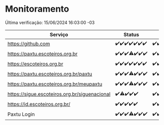 # Monitoramento

Última verificação: 15/06/2024 16:03:00 -03

|Serviço|Status|Últimas 24h|
|---|---|---|
|https://github.com|<span title="2024-06-08: OK=24">✔️</span><span title="2024-06-09: OK=24">✔️</span><span title="2024-06-10: OK=25">✔️</span><span title="2024-06-11: OK=24">✔️</span><span title="2024-06-12: OK=24">✔️</span><span title="2024-06-13: OK=24">✔️</span><span title="2024-06-14: OK=19">✔️</span>|<span title="14/06/2024 16:05:00 -03 : 200">✔️</span><span title="14/06/2024 17:07:00 -03 : 200">✔️</span><span title="14/06/2024 18:07:00 -03 : 200">✔️</span><span title="14/06/2024 19:07:00 -03 : 200">✔️</span><span title="14/06/2024 20:07:00 -03 : 200">✔️</span><span title="14/06/2024 21:32:00 -03 : 200">✔️</span><span title="14/06/2024 22:52:00 -03 : 200">✔️</span><span title="14/06/2024 23:24:00 -03 : 200">✔️</span><span title="15/06/2024 00:07:00 -03 : 200">✔️</span><span title="15/06/2024 01:08:00 -03 : 200">✔️</span><span title="15/06/2024 02:07:00 -03 : 200">✔️</span><span title="15/06/2024 03:08:00 -03 : 200">✔️</span><span title="15/06/2024 04:06:00 -03 : 200">✔️</span><span title="15/06/2024 05:08:00 -03 : 200">✔️</span><span title="15/06/2024 06:06:00 -03 : 200">✔️</span><span title="15/06/2024 07:06:00 -03 : 200">✔️</span><span title="15/06/2024 08:03:00 -03 : 200">✔️</span><span title="15/06/2024 09:11:00 -03 : 200">✔️</span><span title="15/06/2024 10:07:00 -03 : 200">✔️</span><span title="15/06/2024 11:06:00 -03 : 200">✔️</span><span title="15/06/2024 12:07:00 -03 : 200">✔️</span><span title="15/06/2024 13:08:00 -03 : 200">✔️</span><span title="15/06/2024 14:06:00 -03 : 200">✔️</span><span title="15/06/2024 15:09:00 -03 : 200">✔️</span><span title="15/06/2024 16:03:00 -03 : 200">✔️</span>|
|https://paxtu.escoteiros.org.br|<span title="2024-06-08: OK=24">✔️</span><span title="2024-06-09: OK=24">✔️</span><span title="2024-06-10: OK=25">✔️</span><span title="2024-06-11: OK=23, Falhas=1">⚠️</span><span title="2024-06-12: OK=24">✔️</span><span title="2024-06-13: OK=24">✔️</span><span title="2024-06-14: OK=19">✔️</span>|<span title="14/06/2024 16:05:00 -03 : 200">✔️</span><span title="14/06/2024 17:07:00 -03 : 200">✔️</span><span title="14/06/2024 18:07:00 -03 : 200">✔️</span><span title="14/06/2024 19:07:00 -03 : 200">✔️</span><span title="14/06/2024 20:07:00 -03 : 200">✔️</span><span title="14/06/2024 21:32:00 -03 : 200">✔️</span><span title="14/06/2024 22:52:00 -03 : 200">✔️</span><span title="14/06/2024 23:24:00 -03 : 200">✔️</span><span title="15/06/2024 00:07:00 -03 : 200">✔️</span><span title="15/06/2024 01:08:00 -03 : 200">✔️</span><span title="15/06/2024 02:07:00 -03 : 200">✔️</span><span title="15/06/2024 03:08:00 -03 : 200">✔️</span><span title="15/06/2024 04:06:00 -03 : 200">✔️</span><span title="15/06/2024 05:08:00 -03 : 200">✔️</span><span title="15/06/2024 06:06:00 -03 : 200">✔️</span><span title="15/06/2024 07:06:00 -03 : 200">✔️</span><span title="15/06/2024 08:03:00 -03 : 200">✔️</span><span title="15/06/2024 09:11:00 -03 : 200">✔️</span><span title="15/06/2024 10:07:00 -03 : 200">✔️</span><span title="15/06/2024 11:06:00 -03 : 200">✔️</span><span title="15/06/2024 12:07:00 -03 : 200">✔️</span><span title="15/06/2024 13:08:00 -03 : 200">✔️</span><span title="15/06/2024 14:06:00 -03 : 200">✔️</span><span title="15/06/2024 15:09:00 -03 : 200">✔️</span><span title="15/06/2024 16:03:00 -03 : 200">✔️</span>|
|https://escoteiros.org.br|<span title="2024-06-08: OK=24">✔️</span><span title="2024-06-09: OK=24">✔️</span><span title="2024-06-10: OK=25">✔️</span><span title="2024-06-11: OK=24">✔️</span><span title="2024-06-12: OK=24">✔️</span><span title="2024-06-13: OK=24">✔️</span><span title="2024-06-14: OK=19">✔️</span>|<span title="14/06/2024 16:05:00 -03 : 200">✔️</span><span title="14/06/2024 17:07:00 -03 : 200">✔️</span><span title="14/06/2024 18:07:00 -03 : 200">✔️</span><span title="14/06/2024 19:07:00 -03 : 200">✔️</span><span title="14/06/2024 20:07:00 -03 : 200">✔️</span><span title="14/06/2024 21:32:00 -03 : 200">✔️</span><span title="14/06/2024 22:52:00 -03 : 200">✔️</span><span title="14/06/2024 23:24:00 -03 : 200">✔️</span><span title="15/06/2024 00:07:00 -03 : 200">✔️</span><span title="15/06/2024 01:08:00 -03 : 200">✔️</span><span title="15/06/2024 02:07:00 -03 : 200">✔️</span><span title="15/06/2024 03:08:00 -03 : 200">✔️</span><span title="15/06/2024 04:06:00 -03 : 200">✔️</span><span title="15/06/2024 05:08:00 -03 : 200">✔️</span><span title="15/06/2024 06:06:00 -03 : 200">✔️</span><span title="15/06/2024 07:06:00 -03 : 200">✔️</span><span title="15/06/2024 08:03:00 -03 : 200">✔️</span><span title="15/06/2024 09:11:00 -03 : 200">✔️</span><span title="15/06/2024 10:07:00 -03 : 200">✔️</span><span title="15/06/2024 11:06:00 -03 : 200">✔️</span><span title="15/06/2024 12:07:00 -03 : 200">✔️</span><span title="15/06/2024 13:08:00 -03 : 200">✔️</span><span title="15/06/2024 14:06:00 -03 : 200">✔️</span><span title="15/06/2024 15:09:00 -03 : 200">✔️</span><span title="15/06/2024 16:03:00 -03 : 200">✔️</span>|
|https://paxtu.escoteiros.org.br/paxtu|<span title="2024-06-08: OK=24">✔️</span><span title="2024-06-09: OK=24">✔️</span><span title="2024-06-10: OK=25">✔️</span><span title="2024-06-11: OK=23, Falhas=1">⚠️</span><span title="2024-06-12: OK=24">✔️</span><span title="2024-06-13: OK=24">✔️</span><span title="2024-06-14: OK=19">✔️</span>|<span title="14/06/2024 16:05:00 -03 : 200">✔️</span><span title="14/06/2024 17:07:00 -03 : 200">✔️</span><span title="14/06/2024 18:07:00 -03 : 200">✔️</span><span title="14/06/2024 19:07:00 -03 : 200">✔️</span><span title="14/06/2024 20:07:00 -03 : 200">✔️</span><span title="14/06/2024 21:32:00 -03 : 200">✔️</span><span title="14/06/2024 22:52:00 -03 : 200">✔️</span><span title="14/06/2024 23:24:00 -03 : 200">✔️</span><span title="15/06/2024 00:07:00 -03 : 200">✔️</span><span title="15/06/2024 01:08:00 -03 : 200">✔️</span><span title="15/06/2024 02:07:00 -03 : 200">✔️</span><span title="15/06/2024 03:08:00 -03 : 200">✔️</span><span title="15/06/2024 04:06:00 -03 : 200">✔️</span><span title="15/06/2024 05:08:00 -03 : 200">✔️</span><span title="15/06/2024 06:06:00 -03 : 200">✔️</span><span title="15/06/2024 07:06:00 -03 : 200">✔️</span><span title="15/06/2024 08:03:00 -03 : 200">✔️</span><span title="15/06/2024 09:11:00 -03 : 200">✔️</span><span title="15/06/2024 10:07:00 -03 : 200">✔️</span><span title="15/06/2024 11:06:00 -03 : 200">✔️</span><span title="15/06/2024 12:07:00 -03 : 200">✔️</span><span title="15/06/2024 13:08:00 -03 : 200">✔️</span><span title="15/06/2024 14:06:00 -03 : 200">✔️</span><span title="15/06/2024 15:09:00 -03 : 200">✔️</span><span title="15/06/2024 16:03:00 -03 : 200">✔️</span>|
|https://paxtu.escoteiros.org.br/meupaxtu|<span title="2024-06-08: OK=24">✔️</span><span title="2024-06-09: OK=24">✔️</span><span title="2024-06-10: OK=25">✔️</span><span title="2024-06-11: OK=23, Falhas=1">⚠️</span><span title="2024-06-12: OK=24">✔️</span><span title="2024-06-13: OK=24">✔️</span><span title="2024-06-14: OK=19">✔️</span>|<span title="14/06/2024 16:06:00 -03 : 200">✔️</span><span title="14/06/2024 17:07:00 -03 : 200">✔️</span><span title="14/06/2024 18:07:00 -03 : 200">✔️</span><span title="14/06/2024 19:07:00 -03 : 200">✔️</span><span title="14/06/2024 20:07:00 -03 : 200">✔️</span><span title="14/06/2024 21:32:00 -03 : 200">✔️</span><span title="14/06/2024 22:52:00 -03 : 200">✔️</span><span title="14/06/2024 23:24:00 -03 : 200">✔️</span><span title="15/06/2024 00:07:00 -03 : 200">✔️</span><span title="15/06/2024 01:08:00 -03 : 200">✔️</span><span title="15/06/2024 02:07:00 -03 : 200">✔️</span><span title="15/06/2024 03:08:00 -03 : 200">✔️</span><span title="15/06/2024 04:06:00 -03 : 200">✔️</span><span title="15/06/2024 05:08:00 -03 : 200">✔️</span><span title="15/06/2024 06:06:00 -03 : 200">✔️</span><span title="15/06/2024 07:06:00 -03 : 200">✔️</span><span title="15/06/2024 08:03:00 -03 : 200">✔️</span><span title="15/06/2024 09:11:00 -03 : 200">✔️</span><span title="15/06/2024 10:07:00 -03 : 200">✔️</span><span title="15/06/2024 11:06:00 -03 : 200">✔️</span><span title="15/06/2024 12:07:00 -03 : 200">✔️</span><span title="15/06/2024 13:08:00 -03 : 200">✔️</span><span title="15/06/2024 14:06:00 -03 : 200">✔️</span><span title="15/06/2024 15:09:00 -03 : 200">✔️</span><span title="15/06/2024 16:03:00 -03 : 200">✔️</span>|
|https://sigue.escoteiros.org.br/siguenacional|<span title="2024-06-10: OK=15">✔️</span><span title="2024-06-11: OK=23, Falhas=1">⚠️</span><span title="2024-06-12: OK=24">✔️</span><span title="2024-06-13: OK=24">✔️</span><span title="2024-06-14: OK=19">✔️</span>|<span title="14/06/2024 16:06:00 -03 : 200">✔️</span><span title="14/06/2024 17:07:00 -03 : 200">✔️</span><span title="14/06/2024 18:07:00 -03 : 200">✔️</span><span title="14/06/2024 19:07:00 -03 : 200">✔️</span><span title="14/06/2024 20:07:00 -03 : 200">✔️</span><span title="14/06/2024 21:32:00 -03 : 200">✔️</span><span title="14/06/2024 22:52:00 -03 : 200">✔️</span><span title="14/06/2024 23:24:00 -03 : 200">✔️</span><span title="15/06/2024 00:07:00 -03 : 200">✔️</span><span title="15/06/2024 01:08:00 -03 : 200">✔️</span><span title="15/06/2024 02:07:00 -03 : 200">✔️</span><span title="15/06/2024 03:08:00 -03 : 200">✔️</span><span title="15/06/2024 04:06:00 -03 : 200">✔️</span><span title="15/06/2024 05:08:00 -03 : 200">✔️</span><span title="15/06/2024 06:06:00 -03 : 200">✔️</span><span title="15/06/2024 07:06:00 -03 : 200">✔️</span><span title="15/06/2024 08:03:00 -03 : 200">✔️</span><span title="15/06/2024 09:11:00 -03 : 200">✔️</span><span title="15/06/2024 10:07:00 -03 : 200">✔️</span><span title="15/06/2024 11:06:00 -03 : 200">✔️</span><span title="15/06/2024 12:07:00 -03 : 200">✔️</span><span title="15/06/2024 13:08:00 -03 : 200">✔️</span><span title="15/06/2024 14:06:00 -03 : 200">✔️</span><span title="15/06/2024 15:09:00 -03 : 200">✔️</span><span title="15/06/2024 16:03:00 -03 : 200">✔️</span>|
|https://id.escoteiros.org.br/|<span title="2024-06-10: OK=15">✔️</span><span title="2024-06-11: OK=24">✔️</span><span title="2024-06-12: OK=24">✔️</span><span title="2024-06-13: OK=24">✔️</span><span title="2024-06-14: OK=19">✔️</span>|<span title="14/06/2024 16:06:00 -03 : 200">✔️</span><span title="14/06/2024 17:07:00 -03 : 200">✔️</span><span title="14/06/2024 18:07:00 -03 : 200">✔️</span><span title="14/06/2024 19:07:00 -03 : 200">✔️</span><span title="14/06/2024 20:07:00 -03 : 200">✔️</span><span title="14/06/2024 21:32:00 -03 : 200">✔️</span><span title="14/06/2024 22:52:00 -03 : 200">✔️</span><span title="14/06/2024 23:24:00 -03 : 200">✔️</span><span title="15/06/2024 00:07:00 -03 : 200">✔️</span><span title="15/06/2024 01:08:00 -03 : 200">✔️</span><span title="15/06/2024 02:07:00 -03 : 200">✔️</span><span title="15/06/2024 03:08:00 -03 : 200">✔️</span><span title="15/06/2024 04:06:00 -03 : 200">✔️</span><span title="15/06/2024 05:08:00 -03 : 200">✔️</span><span title="15/06/2024 06:06:00 -03 : 200">✔️</span><span title="15/06/2024 07:06:00 -03 : 200">✔️</span><span title="15/06/2024 08:03:00 -03 : 200">✔️</span><span title="15/06/2024 09:11:00 -03 : 200">✔️</span><span title="15/06/2024 10:07:00 -03 : 200">✔️</span><span title="15/06/2024 11:06:00 -03 : 200">✔️</span><span title="15/06/2024 12:07:00 -03 : 200">✔️</span><span title="15/06/2024 13:08:00 -03 : 200">✔️</span><span title="15/06/2024 14:06:00 -03 : 200">✔️</span><span title="15/06/2024 15:09:00 -03 : 200">✔️</span><span title="15/06/2024 16:03:00 -03 : 200">✔️</span>|
|Paxtu Login|<span title="2024-06-08: OK=24">✔️</span><span title="2024-06-09: OK=24">✔️</span><span title="2024-06-10: OK=25">✔️</span><span title="2024-06-11: OK=23, Falhas=1">⚠️</span><span title="2024-06-12: OK=24">✔️</span><span title="2024-06-13: OK=24">✔️</span><span title="2024-06-14: OK=19">✔️</span>|<span title="14/06/2024 16:06:00 -03 : 200">✔️</span><span title="14/06/2024 17:07:00 -03 : 200">✔️</span><span title="14/06/2024 18:07:00 -03 : 200">✔️</span><span title="14/06/2024 19:07:00 -03 : 200">✔️</span><span title="14/06/2024 20:07:00 -03 : 200">✔️</span><span title="14/06/2024 21:32:00 -03 : 200">✔️</span><span title="14/06/2024 22:52:00 -03 : 200">✔️</span><span title="14/06/2024 23:24:00 -03 : 200">✔️</span><span title="15/06/2024 00:07:00 -03 : 200">✔️</span><span title="15/06/2024 01:08:00 -03 : 200">✔️</span><span title="15/06/2024 02:07:00 -03 : 200">✔️</span><span title="15/06/2024 03:08:00 -03 : 200">✔️</span><span title="15/06/2024 04:06:00 -03 : 200">✔️</span><span title="15/06/2024 05:08:00 -03 : 200">✔️</span><span title="15/06/2024 06:06:00 -03 : 200">✔️</span><span title="15/06/2024 07:06:00 -03 : 200">✔️</span><span title="15/06/2024 08:03:00 -03 : 200">✔️</span><span title="15/06/2024 09:11:00 -03 : 200">✔️</span><span title="15/06/2024 10:07:00 -03 : 200">✔️</span><span title="15/06/2024 11:06:00 -03 : 200">✔️</span><span title="15/06/2024 12:07:00 -03 : 200">✔️</span><span title="15/06/2024 13:08:00 -03 : 200">✔️</span><span title="15/06/2024 14:06:00 -03 : 200">✔️</span><span title="15/06/2024 15:09:00 -03 : 200">✔️</span><span title="15/06/2024 16:03:00 -03 : 200">✔️</span>|
